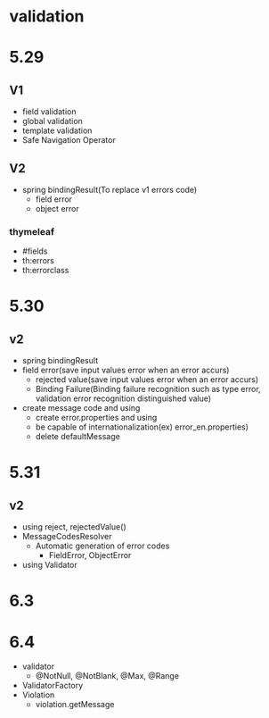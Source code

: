 # validation

# 5.29
## V1
- field validation 
- global validation
- template validation
- Safe Navigation Operator
## V2
- spring bindingResult(To replace v1 errors code)
  - field error
  - object error
### thymeleaf
  - #fields
  - th:errors
  - th:errorclass

# 5.30
## v2
- spring bindingResult
- field error(save input values error when an error accurs)
  - rejected value(save input values error when an error accurs)
  - Binding Failure(Binding failure recognition such as type error, validation error recognition distinguished value)
- create message code and using
  - create error.properties and using 
  - be capable of internationalization(ex) error_en.properties)
  - delete defaultMessage

# 5.31
## v2
- using reject, rejectedValue()
- MessageCodesResolver
  - Automatic generation of error codes
    - FieldError, ObjectError
- using Validator

# 6.3
# 6.4
- validator
  - @NotNull, @NotBlank, @Max, @Range
- ValidatorFactory
- Violation
  - violation.getMessage




